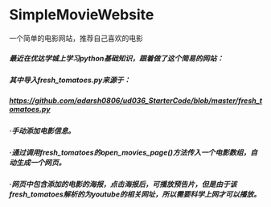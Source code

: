 # SimpleMovieWebsite
一个简单的电影网站，推荐自己喜欢的电影
##### 最近在优达学城上学习python基础知识，跟着做了这个简易的网站：
##### 其中导入fresh_tomatoes.py来源于：
##### https://github.com/adarsh0806/ud036_StarterCode/blob/master/fresh_tomatoes.py
##### ·手动添加电影信息。
##### ·通过调用fresh_tomatoes的open_movies_page()方法传入一个电影数组，自动生成一个网页。
##### ·网页中包含添加的电影的海报，点击海报后，可播放预告片，但是由于该fresh_tomatoes解析的为youtube的相关网址，所以需要科学上网才可以播放。
